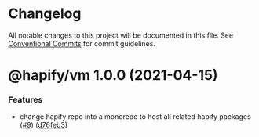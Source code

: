# Changelog

All notable changes to this project will be documented in this file. See
[Conventional Commits](https://conventionalcommits.org) for commit guidelines.

# @hapify/vm 1.0.0 (2021-04-15)


### Features

* change hapify repo into a monorepo to host all related hapify packages ([#9](https://github.com/hapify/hapify/issues/9)) ([d76feb3](https://github.com/hapify/hapify/commit/d76feb3683a045dad2a38df024c0e2521f64bb23))
